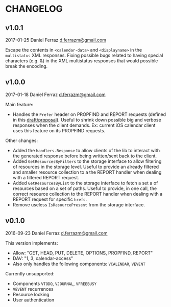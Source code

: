 # CHANGELOG

v1.0.1
-----------
2017-01-25  Daniel Ferraz  <d.ferrazm@gmail.com>

Escape the contents in `<calendar-data>` and `<displayname>` in the `multistatus` XML responses. Fixing possible bugs
related to having special characters (e.g. &) in the XML multistatus responses that would possible break the encoding.

v1.0.0
-----------
2017-01-18  Daniel Ferraz  <d.ferrazm@gmail.com>

Main feature:

* Handles the `Prefer` header on PROPFIND and REPORT requests (defined in this [draft/proposal](https://tools.ietf.org/html/draft-murchison-webdav-prefer-05)). Useful to shrink down possible big and verbose responses when the client demands. Ex: current iOS calendar client uses this feature on its PROPFIND requests.

Other changes:

* Added the `handlers.Response` to allow clients of the lib to interact with the generated response before being written/sent back to the client.
* Added `GetResourcesByFilters` to the storage interface to allow filtering of resources in the storage level. Useful to provide an already filtered and smaller resource collection to a the REPORT handler when dealing with a filtered REPORT request.
* Added `GetResourcesByList` to the storage interface to fetch a set a of resources based on a set of paths. Useful to provide, in one call, the correct resource collection to the REPORT handler when dealing with a REPORT request for specific `hrefs`.
* Remove useless `IsResourcePresent` from the storage interface.


v0.1.0
-----------
2016-09-23  Daniel Ferraz  <d.ferrazm@gmail.com>

This version implements:

* Allow: "GET, HEAD, PUT, DELETE, OPTIONS, PROPFIND, REPORT"
* DAV: "1, 3, calendar-access"
* Also only handles the following components: `VCALENDAR`, `VEVENT`

Currently unsupported:

* Components `VTODO`, `VJOURNAL`, `VFREEBUSY`
* `VEVENT` recurrences
* Resource locking
* User authentication
